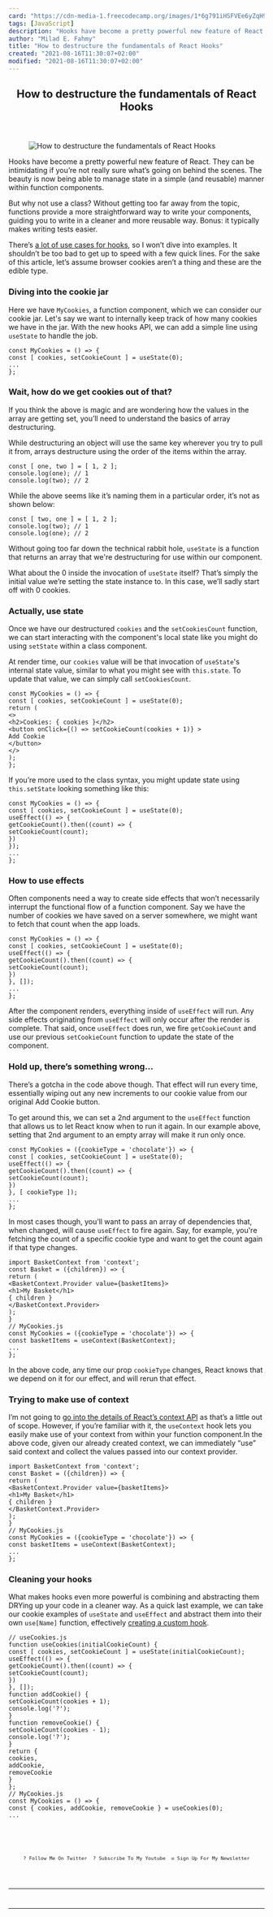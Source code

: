 ```yaml
---
card: "https://cdn-media-1.freecodecamp.org/images/1*6g791iHSFVEe6yZqH9IlIA.jpeg"
tags: [JavaScript]
description: "Hooks have become a pretty powerful new feature of React. The"
author: "Milad E. Fahmy"
title: "How to destructure the fundamentals of React Hooks"
created: "2021-08-16T11:30:07+02:00"
modified: "2021-08-16T11:30:07+02:00"
---
```

<div class="site-wrapper">
<main id="site-main" class="site-main outer">
<div class="inner">
<article class="post-full post tag-javascript tag-react tag-front-end-development tag-technology tag-programming ">
<header class="post-full-header">
<h1 class="post-full-title">How to destructure the fundamentals of React Hooks</h1>
</header>
<figure class="post-full-image">
<picture>
<source media="(max-width: 700px)" sizes="1px" srcset="data:image/gif;base64,R0lGODlhAQABAIAAAAAAAP///yH5BAEAAAAALAAAAAABAAEAAAIBRAA7 1w">
<source media="(min-width: 701px)" sizes="(max-width: 800px) 400px,
(max-width: 1170px) 700px,
1400px" srcset="https://cdn-media-1.freecodecamp.org/images/1*6g791iHSFVEe6yZqH9IlIA.jpeg 300w,
https://cdn-media-1.freecodecamp.org/images/1*6g791iHSFVEe6yZqH9IlIA.jpeg 600w,
https://cdn-media-1.freecodecamp.org/images/1*6g791iHSFVEe6yZqH9IlIA.jpeg 1000w,
https://cdn-media-1.freecodecamp.org/images/1*6g791iHSFVEe6yZqH9IlIA.jpeg 2000w">
<img onerror="this.style.display='none'" src="https://cdn-media-1.freecodecamp.org/images/1*6g791iHSFVEe6yZqH9IlIA.jpeg" alt="How to destructure the fundamentals of React Hooks">
</picture>
</figure>
<section class="post-full-content">
<div class="post-content">
<p>Hooks have become a pretty powerful new feature of React. They can be intimidating if you’re not really sure what’s going on behind the scenes. The beauty is now being able to manage state in a simple (and reusable) manner within function components.</p><p>But why not use a class? Without getting too far away from the topic, functions provide a more straightforward way to write your components, guiding you to write in a cleaner and more reusable way. Bonus: it typically makes writing tests easier.</p><p>There’s <a href="https://github.com/rehooks/awesome-react-hooks" rel="noopener">a lot of use cases for hooks</a>, so I won’t dive into examples. It shouldn’t be too bad to get up to speed with a few quick lines. For the sake of this article, let’s assume browser cookies aren’t a thing and these are the edible type.</p><h3 id="diving-into-the-cookie-jar">Diving into the cookie jar</h3><p>Here we have <code>MyCookies</code>, a function component, which we can consider our cookie jar. Let's say we want to internally keep track of how many cookies we have in the jar. With the new hooks API, we can add a simple line using <code>useState</code> to handle the job.</p><pre><code class="language-js">const MyCookies = () =&gt; {
const [ cookies, setCookieCount ] = useState(0);
...
};</code></pre><h3 id="wait-how-do-we-get-cookies-out-of-that">Wait, how do we get cookies out of that?</h3><p>If you think the above is magic and are wondering how the values in the array are getting set, you’ll need to understand the basics of array destructuring.</p><p>While destructuring an object will use the same key wherever you try to pull it from, arrays destructure using the order of the items within the array.</p><pre><code class="language-js">const [ one, two ] = [ 1, 2 ];
console.log(one); // 1
console.log(two); // 2</code></pre><p>While the above seems like it’s naming them in a particular order, it’s not as shown below:</p><pre><code class="language-js">const [ two, one ] = [ 1, 2 ];
console.log(two); // 1
console.log(one); // 2</code></pre><p>Without going too far down the technical rabbit hole, <code>useState</code> is a function that returns an array that we're destructuring for use within our component.</p><p>What about the 0 inside the invocation of <code>useState</code> itself? That’s simply the initial value we’re setting the state instance to. In this case, we’ll sadly start off with 0 cookies.</p><h3 id="actually-use-state">Actually, use state</h3><p>Once we have our destructured <code>cookies</code> and the <code>setCookiesCount</code> function, we can start interacting with the component's local state like you might do using <code>setState</code> within a class component.</p><p>At render time, our <code>cookies</code> value will be that invocation of <code>useState</code>'s internal state value, similar to what you might see with <code>this.state</code>. To update that value, we can simply call <code>setCookiesCount</code>.</p><pre><code class="language-js">const MyCookies = () =&gt; {
const [ cookies, setCookieCount ] = useState(0);
return (
&lt;&gt;
&lt;h2&gt;Cookies: { cookies }&lt;/h2&gt;
&lt;button onClick={() =&gt; setCookieCount(cookies + 1)} &gt;
Add Cookie
&lt;/button&gt;
&lt;/&gt;
);
};</code></pre><p>If you’re more used to the class syntax, you might update state using <code>this.setState</code> looking something like this:</p><pre><code class="language-js">const MyCookies = () =&gt; {
const [ cookies, setCookieCount ] = useState(0);
useEffect(() =&gt; {
getCookieCount().then((count) =&gt; {
setCookieCount(count);
})
});
...
};</code></pre><h3 id="how-to-use-effects">How to use effects</h3><p>Often components need a way to create side effects that won’t necessarily interrupt the functional flow of a function component. Say we have the number of cookies we have saved on a server somewhere, we might want to fetch that count when the app loads.</p><pre><code class="language-js">const MyCookies = () =&gt; {
const [ cookies, setCookieCount ] = useState(0);
useEffect(() =&gt; {
getCookieCount().then((count) =&gt; {
setCookieCount(count);
})
}, []);
...
};</code></pre><p>After the component renders, everything inside of <code>useEffect</code> will run. Any side effects originating from <code>useEffect</code> will only occur after the render is complete. That said, once <code>useEffect</code> does run, we fire <code>getCookieCount</code> and use our previous <code>setCookieCount</code> function to update the state of the component.</p><h3 id="hold-up-there-s-something-wrong-">Hold up, there’s something wrong…</h3><p>There’s a gotcha in the code above though. That effect will run every time, essentially wiping out any new increments to our cookie value from our original Add Cookie button.</p><p>To get around this, we can set a 2nd argument to the <code>useEffect</code> function that allows us to let React know when to run it again. In our example above, setting that 2nd argument to an empty array will make it run only once.</p><pre><code class="language-js">const MyCookies = ({cookieType = 'chocolate'}) =&gt; {
const [ cookies, setCookieCount ] = useState(0);
useEffect(() =&gt; {
getCookieCount().then((count) =&gt; {
setCookieCount(count);
})
}, [ cookieType ]);
...
};</code></pre><p>In most cases though, you’ll want to pass an array of dependencies that, when changed, will cause <code>useEffect</code> to fire again. Say, for example, you're fetching the count of a specific cookie type and want to get the count again if that type changes.</p><pre><code class="language-js">import BasketContext from 'context';
const Basket = ({children}) =&gt; {
return (
&lt;BasketContext.Provider value={basketItems}&gt;
&lt;h1&gt;My Basket&lt;/h1&gt;
{ children }
&lt;/BasketContext.Provider&gt;
);
}
// MyCookies.js
const MyCookies = ({cookieType = 'chocolate'}) =&gt; {
const basketItems = useContext(BasketContext);
...
};</code></pre><p>In the above code, any time our prop <code>cookieType</code> changes, React knows that we depend on it for our effect, and will rerun that effect.</p><h3 id="trying-to-make-use-of-context">Trying to make use of context</h3><p>I’m not going to <a href="https://reactjs.org/docs/context.html" rel="noopener">go into the details of React’s context API</a> as that’s a little out of scope. However, if you’re familiar with it, the <code>useContext</code> hook lets you easily make use of your context from within your function component.In the above code, given our already created context, we can immediately “use” said context and collect the values passed into our context provider.</p><pre><code class="language-js">import BasketContext from 'context';
const Basket = ({children}) =&gt; {
return (
&lt;BasketContext.Provider value={basketItems}&gt;
&lt;h1&gt;My Basket&lt;/h1&gt;
{ children }
&lt;/BasketContext.Provider&gt;
);
}
// MyCookies.js
const MyCookies = ({cookieType = 'chocolate'}) =&gt; {
const basketItems = useContext(BasketContext);
...
};</code></pre><h3 id="cleaning-your-hooks">Cleaning your hooks</h3><p>What makes hooks even more powerful is combining and abstracting them DRYing up your code in a cleaner way. As a quick last example, we can take our cookie examples of <code>useState</code> and <code>useEffect</code> and abstract them into their own <code>use[Name]</code> function, effectively <a href="https://reactjs.org/docs/hooks-custom.html" rel="noopener">creating a custom hook</a>.</p><pre><code>// useCookies.js
function useCookies(initialCookieCount) {
const [ cookies, setCookieCount ] = useState(initialCookieCount);
useEffect(() =&gt; {
getCookieCount().then((count) =&gt; {
setCookieCount(count);
})
}, []);
function addCookie() {
setCookieCount(cookies + 1);
console.log('?');
}
function removeCookie() {
setCookieCount(cookies - 1);
console.log('?');
}
return {
cookies,
addCookie,
removeCookie
}
};
// MyCookies.js
const MyCookies = () =&gt; {
const { cookies, addCookie, removeCookie } = useCookies(0);
...
<p style="margin: 0;">
<a href="https://twitter.com/colbyfayock" style="display: block;">
</a>
</p>
<ul style="display:flex;justify-content:center;list-style:none;padding:0;margin: .5em 0 0;font-size: .8em;">
<li style="margin: 0 .6em;padding: 0;">
<a href="https://twitter.com/colbyfayock" style="text-decoration: none;">? Follow Me On Twitter</a>
</li>
<li style="margin: 0 .6em;padding: 0;">
<a href="https://youtube.com/colbyfayock" style="text-decoration: none;">?️ Subscribe To My Youtube</a>
</li>
<li style="margin: 0 .6em;padding: 0;">
<a href="https://www.colbyfayock.com/newsletter/" style="text-decoration: none;">✉️ Sign Up For My Newsletter</a>
</li>
</ul>
</div>
<hr>
<hr>
</section>
</article>
</div>
</main>
</div>
<!-- Google Tag Manager (noscript) -->
<!-- End Google Tag Manager (noscript) -->
